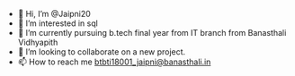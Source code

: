 - 👋 Hi, I’m @Jaipni20
- 👀 I’m interested in sql
- 🌱 I’m currently pursuing b.tech final year from IT branch from Banasthali Vidhyapith
- 💞️ I’m looking to collaborate on a new project.
- 📫 How to reach me btbti18001_jaipni@banasthali.in

<!---
Jaipni20/Jaipni20 is a ✨ special ✨ repository because its `README.md` (this file) appears on your GitHub profile.
You can click the Preview link to take a look at your changes.
--->

